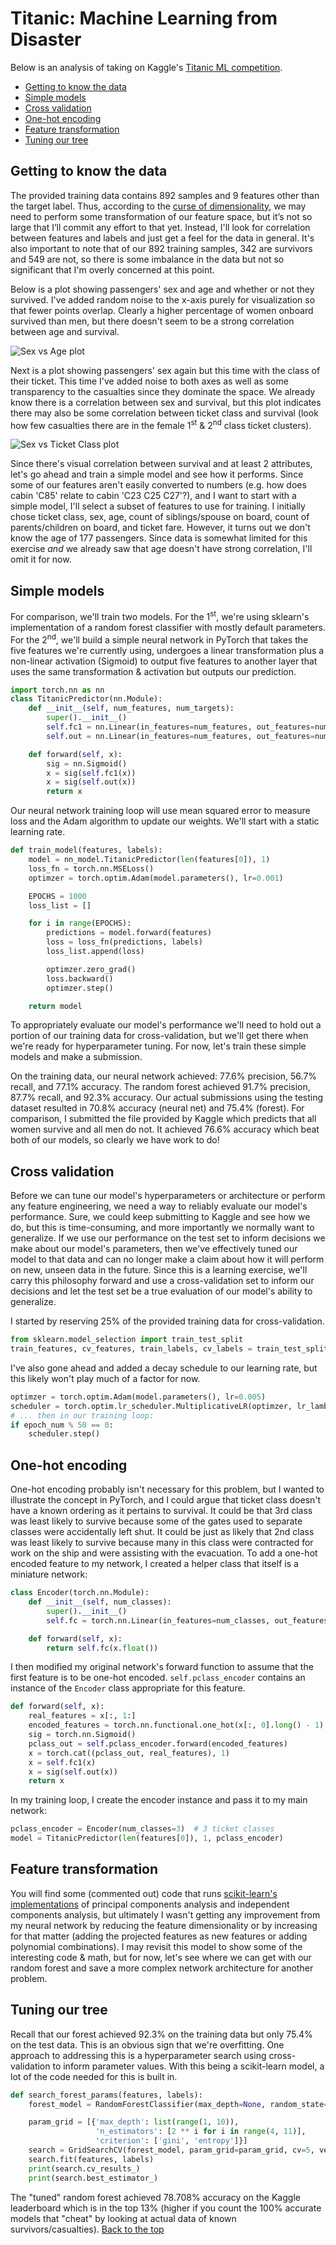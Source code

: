 # Titanic: Machine Learning from Disaster
Below is an analysis of taking on Kaggle's [Titanic ML competition](https://www.kaggle.com/c/titanic/overview).
- [Getting to know the data](#getting-to-know-the-data)
- [Simple models](#simple-models)
- [Cross validation](#cross-validation)
- [One-hot encoding](#one-hot-encoding)
- [Feature transformation](#feature-transformation)
- [Tuning our tree](#tuning-our-tree)
## Getting to know the data
The provided training data contains 892 samples and 9 features other than the target label. Thus, according to the [curse of dimensionality](https://en.wikipedia.org/wiki/Curse_of_dimensionality), we may need to perform some transformation of our feature space, but it’s not so large that I’ll commit any effort to that yet. Instead, I'll look for correlation between features and labels and just get a feel for the data in general. It's also important to note that of our 892 training samples, 342 are survivors and 549 are not, so there is some imbalance in the data but not so significant that I'm overly concerned at this point.

Below is a plot showing passengers' sex and age and whether or not they survived. I've added random noise to the x-axis purely for visualization so that fewer points overlap. Clearly a higher percentage of women onboard survived than men, but there doesn't seem to be a strong correlation between age and survival.

![Sex vs Age plot](plots/Sex-Age.png)

Next is a plot showing passengers' sex again but this time with the class of their ticket. This time I've added noise to both axes as well as some transparency to the casualties since they dominate the space. We already know there is a correlation between sex and survival, but this plot indicates there may also be some correlation between ticket class and survival (look how few casualties there are in the female 1<sup>st</sup> & 2<sup>nd</sup> class ticket clusters).

![Sex vs Ticket Class plot](plots/Sex-Pclass.png)

Since there's visual correlation between survival and at least 2 attributes, let's go ahead and train a simple model and see how it performs. Since some of our features aren't easily converted to numbers (e.g. how does cabin 'C85' relate to cabin 'C23 C25 C27'?), and I want to start with a simple model, I'll select a subset of features to use for training. I initially chose ticket class, sex, age, count of siblings/spouse on board, count of parents/children on board, and ticket fare. However, it turns out we don't know the age of 177 passengers. Since data is somewhat limited for this exercise *and* we already saw that age doesn't have strong correlation, I'll omit it for now.

## Simple models
For comparison, we'll train two models. For the 1<sup>st</sup>, we're using sklearn's implementation of a random forest classifier with mostly default parameters. For the 2<sup>nd</sup>, we'll build a simple neural network in PyTorch that takes the five features we're currently using, undergoes a linear transformation plus a non-linear activation (Sigmoid) to output five features to another layer that uses the same transformation & activation but outputs our prediction.
```python
import torch.nn as nn
class TitanicPredictor(nn.Module):
    def __init__(self, num_features, num_targets):
        super().__init__()
        self.fc1 = nn.Linear(in_features=num_features, out_features=num_features)
        self.out = nn.Linear(in_features=num_features, out_features=num_targets)

    def forward(self, x):
        sig = nn.Sigmoid()
        x = sig(self.fc1(x))
        x = sig(self.out(x))
        return x
```
Our neural network training loop will use mean squared error to measure loss and the Adam algorithm to update our weights. We'll start with a static learning rate.
```python
def train_model(features, labels):
    model = nn_model.TitanicPredictor(len(features[0]), 1)
    loss_fn = torch.nn.MSELoss()
    optimzer = torch.optim.Adam(model.parameters(), lr=0.001)

    EPOCHS = 1000
    loss_list = []

    for i in range(EPOCHS):
        predictions = model.forward(features)
        loss = loss_fn(predictions, labels)
        loss_list.append(loss)

        optimzer.zero_grad()
        loss.backward()
        optimzer.step()

    return model
```
To appropriately evaluate our model's performance we'll need to hold out a portion of our training data for cross-validation, but we'll get there when we're ready for hyperparameter tuning. For now, let's train these simple models and make a submission.

On the training data, our neural network achieved: 77.6% precision, 56.7% recall, and 77.1% accuracy. The random forest achieved 91.7% precision, 87.7% recall, and 92.3% accuracy. Our actual submissions using the testing dataset resulted in 70.8% accuracy (neural net) and 75.4% (forest). For comparison, I submitted the file provided by Kaggle which predicts that all women survive and all men do not. It achieved 76.6% accuracy which beat both of our models, so clearly we have work to do!

## Cross validation
Before we can tune our model's hyperparameters or architecture or perform any feature engineering, we need a way to reliably evaluate our model's performance. Sure, we could keep submitting to Kaggle and see how we do, but this is time-consuming, and more importantly we normally want to generalize. If we use our performance on the test set to inform decisions we make about our model's parameters, then we've effectively tuned our model to that data and can no longer make a claim about how it will perform on new, unseen data in the future. Since this is a learning exercise, we'll carry this philosophy forward and use a cross-validation set to inform our decisions and let the test set be a true evaluation of our model's ability to generalize.

I started by reserving 25% of the provided training data for cross-validation.
```python
from sklearn.model_selection import train_test_split
train_features, cv_features, train_labels, cv_labels = train_test_split(train_features_array, train_labels_array, train_size=.75, random_state=1)
```
I've also gone ahead and added a decay schedule to our learning rate, but this likely won't play much of a factor for now.
```python
optimzer = torch.optim.Adam(model.parameters(), lr=0.005)
scheduler = torch.optim.lr_scheduler.MultiplicativeLR(optimzer, lr_lambda=lambda epoch: .9)
# ... then in our training loop:
if epoch_num % 50 == 0:
    scheduler.step()
```
## One-hot encoding
One-hot encoding probably isn't necessary for this problem, but I wanted to illustrate the concept in PyTorch, and I could argue that ticket class doesn't have a known ordering as it pertains to survival. It could be that 3rd class was least likely to survive because some of the gates used to separate classes were accidentally left shut. It could be just as likely that 2nd class was least likely to survive because many in this class were contracted for work on the ship and were assisting with the evacuation.
To add a one-hot encoded feature to my network, I created a helper class that itself is a miniature network:
```python
class Encoder(torch.nn.Module):
    def __init__(self, num_classes):
        super().__init__()
        self.fc = torch.nn.Linear(in_features=num_classes, out_features=1)

    def forward(self, x):
        return self.fc(x.float())
```
I then modified my original network's forward function to assume that the first feature is to be one-hot encoded. `self.pclass_encoder` contains an instance of the `Encoder` class appropriate for this feature.
```python
def forward(self, x):
    real_features = x[:, 1:]
    encoded_features = torch.nn.functional.one_hot(x[:, 0].long() - 1)
    sig = torch.nn.Sigmoid()
    pclass_out = self.pclass_encoder.forward(encoded_features)
    x = torch.cat((pclass_out, real_features), 1)
    x = self.fc1(x)
    x = sig(self.out(x))
    return x
```
In my training loop, I create the encoder instance and pass it to my main network:
```python
pclass_encoder = Encoder(num_classes=3)  # 3 ticket classes
model = TitanicPredictor(len(features[0]), 1, pclass_encoder)
```
## Feature transformation
You will find some (commented out) code that runs [scikit-learn's implementations](https://scikit-learn.org/stable/modules/decomposition.html#pca) of principal components analysis and independent components analysis, but ultimately I wasn't getting any improvement from my neural network by reducing the feature dimensionality or by increasing for that matter (adding the projected features as new features or adding polynomial combinations). I may revisit this model to show some of the interesting code & math, but for now, let's see where we can get with our random forest and save a more complex network architecture for another problem.
## Tuning our tree
Recall that our forest achieved 92.3% on the training data but only 75.4% on the test data. This is an obvious sign that we're overfitting. One approach to addressing this is a hyperparameter search using cross-validation to inform parameter values. With this being a scikit-learn model, a lot of the code needed for this is built in.
```python
def search_forest_params(features, labels):
    forest_model = RandomForestClassifier(max_depth=None, random_state=1)

    param_grid = [{'max_depth': list(range(1, 10)),
                   'n_estimators': [2 ** i for i in range(4, 11)],
                   'criterion': ['gini', 'entropy']}]
    search = GridSearchCV(forest_model, param_grid=param_grid, cv=5, verbose=1, n_jobs=8)
    search.fit(features, labels)
    print(search.cv_results_)
    print(search.best_estimator_)
```
The "tuned" random forest achieved 78.708% accuracy on the Kaggle leaderboard which is in the top 13% (higher if you count the 100% accurate models that "cheat" by looking at actual data of known survivors/casualties).
[Back to the top](#titanic-machine-learning-from-disaster)
